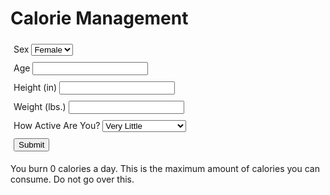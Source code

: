 <!--Login Frontmatter-->
<body>
    <script></script>
    <h1 id="foodtitle">Calorie Management</h1>
    <div style="padding:5px">
        <label for="sex">Sex</label>
        <select name="sex" id="sex">
          <option value="655.1">Female</option>
          <option value="66.47">Male</option>
        </select>
    </div>
    <div style="padding:5px">
        <label for="age">Age</label>
        <input id="age" type="text">
    </div>
    <div style="padding:5px">
        <label for="height">Height (in)</label>
        <input id="height" type="text">
    </div>
    <div style="padding:5px">
        <label for="weight">Weight (lbs.)</label>
        <input id="weight" type="text">
    </div>
    <div style="padding:5px">
        <label for="active">How Active Are You?</label>
        <select name="active" id="active">
          <option value="1.2">Very Little</option>
          <option value="1.375">Light</option>
          <option value="1.55">Moderate</option>
          <option value="1.725">Very</option>
          <option value="1.9">Almost Completely</option>
        </select>
    </div>
    <div style="padding:5px">
      <input type="submit" value="Submit">
    </div>
    <p id="calResult">You burn 0 calories a day. This is the maximum amount of calories you can consume. Do not go over this.</p>
    <script>
      function calorie(age, height, weight, gender) {
        
      }
    </script>
</body>